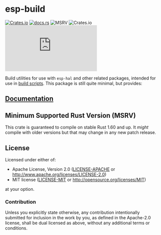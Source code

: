 # esp-build

[![Crates.io](https://img.shields.io/crates/v/esp-build?labelColor=1C2C2E&color=C96329&logo=Rust&style=flat-square)](https://crates.io/crates/esp-build)
[![docs.rs](https://img.shields.io/docsrs/esp-build?labelColor=1C2C2E&color=C96329&logo=rust&style=flat-square)](https://docs.rs/esp-build)
![MSRV](https://img.shields.io/badge/MSRV-1.60-blue?labelColor=1C2C2E&style=flat-square)
![Crates.io](https://img.shields.io/crates/l/esp-build?labelColor=1C2C2E&style=flat-square)
[![Matrix](https://img.shields.io/matrix/esp-rs:matrix.org?label=join%20matrix&labelColor=1C2C2E&color=BEC5C9&logo=matrix&style=flat-square)](https://matrix.to/#/#esp-rs:matrix.org)

Build utilities for use with `esp-hal` and other related packages, intended for use in [build scripts]. This package is still quite minimal, but provides:

[build scripts]: https://doc.rust-lang.org/cargo/reference/build-scripts.html

## [Documentation](https://docs.rs/crate/esp-build)

## Minimum Supported Rust Version (MSRV)

This crate is guaranteed to compile on stable Rust 1.60 and up. It _might_
compile with older versions but that may change in any new patch release.

## License

Licensed under either of:

- Apache License, Version 2.0 ([LICENSE-APACHE](../LICENSE-APACHE) or http://www.apache.org/licenses/LICENSE-2.0)
- MIT license ([LICENSE-MIT](../LICENSE-MIT) or http://opensource.org/licenses/MIT)

at your option.

### Contribution

Unless you explicitly state otherwise, any contribution intentionally submitted for inclusion in
the work by you, as defined in the Apache-2.0 license, shall be dual licensed as above, without
any additional terms or conditions.
